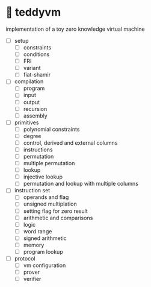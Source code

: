 # 🧸 teddyvm
implementation of a toy zero knowledge virtual machine
- [ ] setup
  - [ ] constraints
  - [ ] conditions
  - [ ] FRI
  - [ ] variant
  - [ ] fiat-shamir
- [ ] compilation
  - [ ] program
  - [ ] input
  - [ ] output
  - [ ] recursion
  - [ ] assembly
- [ ] primitives
  - [ ] polynomial constraints
  - [ ] degree
  - [ ] control, derived and external columns
  - [ ] instructions
  - [ ] permutation
  - [ ] multiple permutation
  - [ ] lookup
  - [ ] injective lookup
  - [ ] permutation and lookup with multiple columns
- [ ] instruction set
  - [ ] operands and flag
  - [ ] unsigned multiplation
  - [ ] setting flag for zero result
  - [ ] arithmetic and comparisons
  - [ ] logic
  - [ ] word range
  - [ ] signed arithmetic
  - [ ] memory
  - [ ] program lookup
- [ ] protocol
  - [ ] vm configuration
  - [ ] prover
  - [ ] verifier
